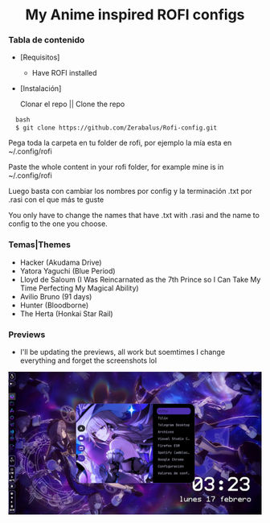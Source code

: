 <h1 align="center">My Anime inspired ROFI configs</h1>

### Tabla de contenido

- [Requisitos]
  - Have ROFI installed

- [Instalación]

  Clonar el repo || Clone the repo
```
  bash 
  $ git clone https://github.com/Zerabalus/Rofi-config.git
```
Pega toda la carpeta en tu folder de rofi, por ejemplo la mía esta en ~/.config/rofi

Paste the whole content in your rofi folder, for example mine is in ~/.config/rofi

Luego basta con cambiar los nombres por config y la terminación .txt por .rasi con el que más te guste

You only have to change the names that have .txt with .rasi and the name to config to the one you choose.


### Temas|Themes
- Hacker (Akudama Drive)
- Yatora Yaguchi (Blue Period)
- Lloyd de Saloum (I Was Reincarnated as the 7th Prince so I Can Take My Time Perfecting My Magical Ability)
- Avilio Bruno (91 days)
- Hunter (Bloodborne)
- The Herta (Honkai Star Rail)

### Previews 

- I'll be updating the previews, all work but soemtimes I change everything and forget the screenshots lol

![The Herta](previews/the-herta.png)




  
